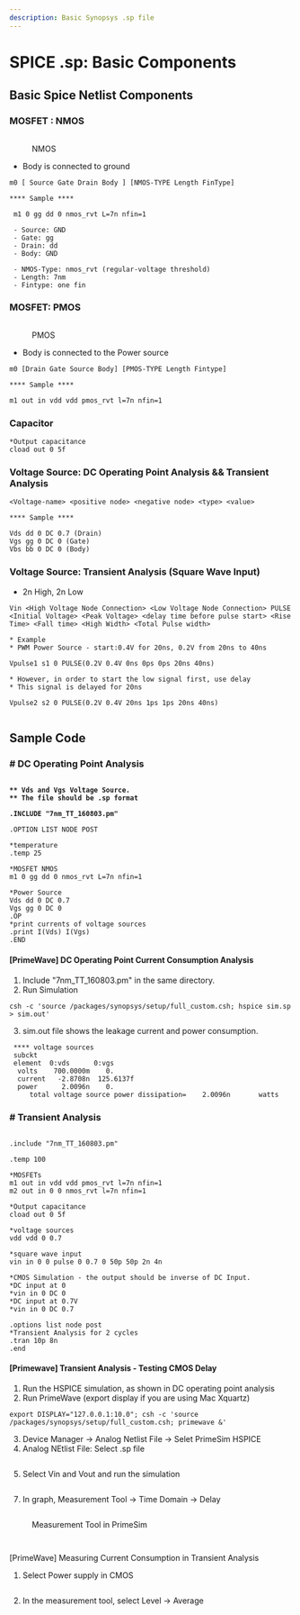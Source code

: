 ```yaml
---
description: Basic Synopsys .sp file
---
```


# SPICE .sp: Basic Components

## Basic Spice Netlist Components

### MOSFET : NMOS&#x20;

<figure><img src="../.gitbook/assets/Screenshot 2024-04-18 at 3.45.05 PM.png" alt=""><figcaption><p>NMOS</p></figcaption></figure>

* Body is connected to ground&#x20;

```
m0 [ Source Gate Drain Body ] [NMOS-TYPE Length FinType]

**** Sample **** 

 m1 0 gg dd 0 nmos_rvt L=7n nfin=1  
 
 - Source: GND 
 - Gate: gg 
 - Drain: dd
 - Body: GND
 
 - NMOS-Type: nmos_rvt (regular-voltage threshold)
 - Length: 7nm 
 - Fintype: one fin 
```

### MOSFET: PMOS

<figure><img src="../.gitbook/assets/Screenshot 2024-04-18 at 3.45.40 PM.png" alt=""><figcaption><p>PMOS</p></figcaption></figure>

* Body is connected to the Power source

```
m0 [Drain Gate Source Body] [PMOS-TYPE Length Fintype]

**** Sample ****

m1 out in vdd vdd pmos_rvt l=7n nfin=1
```

### Capacitor

```
*Output capacitance
cload out 0 5f
```

### Voltage Source: DC Operating Point Analysis && Transient Analysis&#x20;

```
<Voltage-name> <positive node> <negative node> <type> <value>

**** Sample ****

Vds dd 0 DC 0.7 (Drain)
Vgs gg 0 DC 0 (Gate)
Vbs bb 0 DC 0 (Body)
```

### Voltage Source: Transient Analysis (Square Wave Input)

* 2n High, 2n Low

```
Vin <High Voltage Node Connection> <Low Voltage Node Connection> PULSE <Initial Voltage> <Peak Voltage> <delay time before pulse start> <Rise Time> <Fall time> <High Width> <Total Pulse width>

* Example 
* PWM Power Source - start:0.4V for 20ns, 0.2V from 20ns to 40ns 

Vpulse1 s1 0 PULSE(0.2V 0.4V 0ns 0ps 0ps 20ns 40ns)

* However, in order to start the low signal first, use delay 
* This signal is delayed for 20ns 

Vpulse2 s2 0 PULSE(0.2V 0.4V 20ns 1ps 1ps 20ns 40ns)
```

<figure><img src="../.gitbook/assets/image (44).png" alt=""><figcaption></figcaption></figure>

## Sample Code&#x20;

### # DC Operating Point Analysis

<figure><img src="../.gitbook/assets/Screenshot 2024-04-19 at 1.33.25 PM.png" alt=""><figcaption></figcaption></figure>

<pre><code><strong>** Vds and Vgs Voltage Source. 
</strong><strong>** The file should be .sp format 
</strong><strong>
</strong><strong>.INCLUDE "7nm_TT_160803.pm"
</strong><strong>
</strong>.OPTION LIST NODE POST

*temperature
.temp 25

*MOSFET NMOS 
m1 0 gg dd 0 nmos_rvt L=7n nfin=1

*Power Source 
Vds dd 0 DC 0.7
Vgs gg 0 DC 0
.OP
*print currents of voltage sources
.print I(Vds) I(Vgs)
.END
</code></pre>

#### &#x20;\[PrimeWave] DC Operating Point Current Consumption Analysis  &#x20;

1. Include "7nm\_TT\_160803.pm" in the same directory.
2. Run Simulation

```spice
csh -c 'source /packages/synopsys/setup/full_custom.csh; hspice sim.sp > sim.out'
```

3. sim.out file shows the leakage current and power consumption.&#x20;

```
 **** voltage sources
 subckt                        
 element  0:vds      0:vgs     
  volts    700.0000m    0.     
  current   -2.8708n  125.6137f
  power      2.0096n    0.     
     total voltage source power dissipation=    2.0096n       watts
```

### # Transient Analysis&#x20;

<figure><img src="../.gitbook/assets/Screenshot 2024-04-19 at 1.47.04 PM.png" alt=""><figcaption></figcaption></figure>

```
.include "7nm_TT_160803.pm"

.temp 100

*MOSFETs
m1 out in vdd vdd pmos_rvt l=7n nfin=1
m2 out in 0 0 nmos_rvt l=7n nfin=1

*Output capacitance
cload out 0 5f

*voltage sources
vdd vdd 0 0.7

*square wave input
vin in 0 0 pulse 0 0.7 0 50p 50p 2n 4n

*CMOS Simulation - the output should be inverse of DC Input. 
*DC input at 0
*vin in 0 DC 0
*DC input at 0.7V
*vin in 0 DC 0.7

.options list node post
*Transient Analysis for 2 cycles
.tran 10p 8n
.end
```

#### \[Primewave] Transient Analysis - Testing CMOS Delay&#x20;

1. Run the HSPICE simulation, as shown in DC operating point analysis&#x20;
2. Run PrimeWave (export display if you are using Mac Xquartz)

```
export DISPLAY="127.0.0.1:10.0"; csh -c 'source /packages/synopsys/setup/full_custom.csh; primewave &'
```

3. Device Manager -> Analog Netlist File -> Selet PrimeSim HSPICE&#x20;
4. Analog NEtlist File: Select .sp file&#x20;

<figure><img src="../.gitbook/assets/image (1) (1) (1).png" alt=""><figcaption></figcaption></figure>

5. Select Vin and Vout and run the simulation&#x20;

<figure><img src="../.gitbook/assets/image (2) (1).png" alt=""><figcaption></figcaption></figure>

7. In graph, Measurement Tool -> Time Domain -> Delay&#x20;

<figure><img src="../.gitbook/assets/Screenshot 2024-04-29 at 2.43.44 PM.png" alt=""><figcaption><p>Measurement Tool in PrimeSim</p></figcaption></figure>

<figure><img src="../.gitbook/assets/image (3) (1).png" alt=""><figcaption></figcaption></figure>

<figure><img src="../.gitbook/assets/image (1) (1).png" alt=""><figcaption></figcaption></figure>

\[PrimeWave] Measuring Current Consumption in Transient Analysis&#x20;

1. Select Power supply in CMOS &#x20;

<figure><img src="../.gitbook/assets/Screenshot 2024-04-29 at 3.08.42 PM.png" alt=""><figcaption></figcaption></figure>

2. In the measurement tool, select Level -> Average&#x20;

<figure><img src="../.gitbook/assets/Screenshot 2024-04-29 at 3.10.36 PM.png" alt=""><figcaption></figcaption></figure>

<figure><img src="../.gitbook/assets/Screenshot 2024-04-29 at 3.12.31 PM.png" alt=""><figcaption></figcaption></figure>

